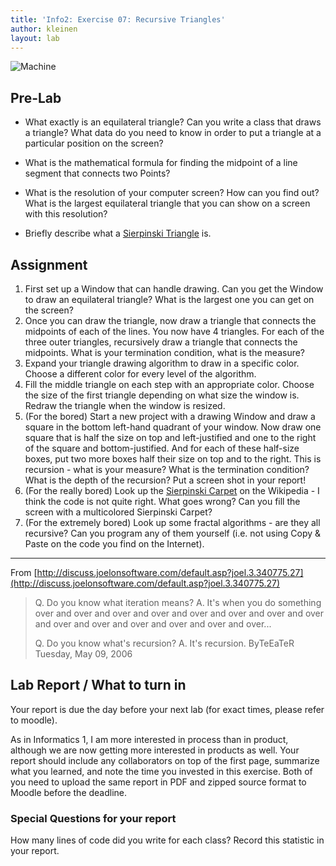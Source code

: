 ```yaml
---
title: 'Info2: Exercise 07: Recursive Triangles'
author: kleinen
layout: lab
---
```


![Machine](../images/SierpinskiTriangle.png "Sierpinski Triangle")

## Pre-Lab

* What exactly is an equilateral
  triangle? Can you write a class that draws a triangle? What data do you need to know in order to put a triangle at a particular position on the screen?

* What is the mathematical formula for finding the midpoint of a line segment that connects two Points?
* What is the resolution of your computer screen? How can you find out? What is the largest equilateral triangle that you can show on a screen with this resolution?
* Briefly describe what a <a href="http://en.wikipedia.org/wiki/Sierpinski_triangle">Sierpinski Triangle</a> is.


## Assignment


1. First set up a Window that can handle drawing. Can you get the Window to draw an equilateral triangle? What is the largest one you can get on the screen?
2. Once you can draw the triangle, now draw a triangle that connects the midpoints of each of the lines. You now have 4 triangles. For each of the three outer triangles, recursively draw a triangle that connects the midpoints. What is your termination condition, what is the measure?
3. Expand your triangle drawing algorithm to draw in a specific color. Choose a different color for every level of the algorithm.
4. Fill the middle triangle on each step with an appropriate color. Choose the size of the first triangle depending on what size the window is. Redraw the triangle when the window is resized.
5. (For the bored) Start a new project with a drawing Window and draw a square in the bottom left-hand quadrant of your window. Now draw one square that is half the size on top and left-justified and one to the right of the square and bottom-justified. And for each of these half-size boxes, put two more boxes half their size on top and to the right. This is recursion - what is your measure? What is the termination condition? What is the depth of the recursion? Put a screen shot in your report!
6. (For the really bored) Look up the [Sierpinski Carpet](http://en.wikipedia.org/wiki/Sierpinski_carpet) on the Wikipedia - I think the code is not quite right. What goes wrong? Can you fill the screen with a multicolored Sierpinski Carpet?
7. (For the extremely bored) Look up some fractal algorithms - are they all recursive? Can you program any of them yourself (i.e. not using Copy & Paste on the code you find on the Internet).

* * *

From [http://discuss.joelonsoftware.com/default.asp?joel.3.340775.27](http://discuss.joelonsoftware.com/default.asp?joel.3.340775.27)

> Q. Do you know what iteration means?
> A. It's when you do something over and over and over and over and over and over and over and over and over and over and over and over and over and over...
>
> Q. Do you know what's recursion?
> A. It's recursion.
> ByTeEaTeR
> Tuesday, May 09, 2006

## Lab Report / What to turn in

Your report is due the day before your next lab (for exact times, please refer to moodle).

As in Informatics 1, I am more interested in process than in product,
although we are now getting more interested in products as well.
Your report should include any collaborators on top of the first page,
summarize what you learned,
and note the time you invested in this exercise.
Both of you need to upload the same report in PDF and zipped source format to Moodle before the
deadline.

### Special Questions for your report
How many lines of code did you write for each class? Record this statistic in your report.
